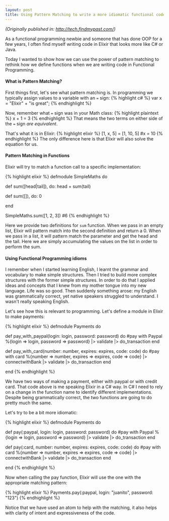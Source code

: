 ```yaml
---
layout: post
title: Using Pattern Matching to write a more idiomatic functional code
---
```


_(Originally published in: http://tech.findmypast.com/)_

As a functional programming newbie and someone that has done OOP for a few years, I often find myself writing code in Elixir that looks more like C# or Java.

Today I wanted to show how we can use the power of pattern matching to rethink how we define functions when we are writing code in Functional Programming.


#### What is Pattern Matching?

First things first, let's see what pattern matching is. In programming we typically assign values to a variable with an ```=``` sign:
{% highlight c# %}
var x = "Elixir" + "is great";
{% endhighlight %}

Now, remember what ```=``` sign was in your Math class:
{% highlight plaintext %}
x + 1 = 3
{% endhighlight %}
That means the two terms on either side of the ```=``` sign _are equivalent_. 

That's what it is in Elixir:
{% highlight elixir %}
[1, x, 5] = [1, 10, 5]
#x = 10
{% endhighlight %}
The only difference here is that Elixir will also solve the equation for us.

#### Pattern Matching in Functions

Elixir will try to match a function call to a specific implementation:

{% highlight elixir %}
defmodule SimpleMaths do

  def sum([head|tail]), do: head + sum(tail)
  
  def sum([]), do: 0

end

SimpleMaths.sum([1, 2, 3])
#6
{% endhighlight %}

Here we provide two definitions for ```sum``` function. When we pass in an empty list, Elixir will pattern match into the second definition and return a 0.
When we pass in a list, it will pattern match the parameter and get the head and the tail. Here we are simply accumulating the values on the list in order to perform the sum.

#### Using Functional Programming idioms

I remember when I started learning English, I learnt the grammar and vocabulary to make simple structures.
Then I tried to build more complex structures with the former simple structures. In order to do that I applied ideas and concepts that I knew from my mother tongue into my new language. Life was so good. 
Then suddenly something arose: my English was grammatically correct, yet native speakers struggled to understand. I wasn't really speaking English.

Let's see how this is relevant to programming. Let's define a module in Elixir to make payments:

{% highlight elixir %}
defmodule Payments do

  def pay_with_paypal(login: login, password: password) do
    #pay with Paypal
	%{login => login, password => password} |> validate |> do_transaction
  end

  def pay_with_card(number: number, expires: expires, code: code) do
    #pay with card
	%{number => number, expires => expires, code => code} |> connectwithBank |> validate |> do_transaction
  end

end
{% endhighlight %}

We have two ways of making a payment, either with paypal or with credit card. That code above is me speaking Elixir in a C# way.
In C# I need to rely on a change in the function name to identify different implementations. Despite being grammatically correct, the two functions are going to do pretty much the same.

Let's try to be a bit more idiomatic:

{% highlight elixir %}
defmodule Payments do

  def pay(:paypal, login: login, password: password) do
    #pay with Paypal
	%{login => login, password => password} |> validate |> do_transaction
  end

  def pay(:card, number: number, expires: expires, code: code) do
    #pay with card
	%{number => number, expires => expires, code => code} |> connectwithBank |> validate |> do_transaction
  end

end
{% endhighlight %}

Now when calling the pay function, Elixir will use the one with the appropriate matching pattern:

{% highlight elixir %}
Payments.pay(:paypal, login: "juanito", password: "123")
{% endhighlight %}

Notice that we have used an atom to help with the matching, it also helps with clarity of intent and expressiveness of the code.
